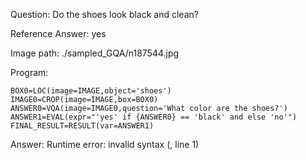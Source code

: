 Question: Do the shoes look black and clean?

Reference Answer: yes

Image path: ./sampled_GQA/n187544.jpg

Program:

```
BOX0=LOC(image=IMAGE,object='shoes')
IMAGE0=CROP(image=IMAGE,box=BOX0)
ANSWER0=VQA(image=IMAGE0,question='What color are the shoes?')
ANSWER1=EVAL(expr="'yes' if {ANSWER0} == 'black' and else 'no'")
FINAL_RESULT=RESULT(var=ANSWER1)
```
Answer: Runtime error: invalid syntax (<string>, line 1)

